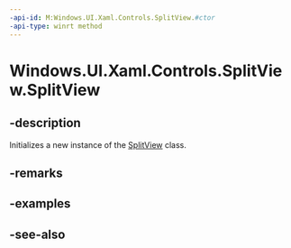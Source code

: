 ```yaml
---
-api-id: M:Windows.UI.Xaml.Controls.SplitView.#ctor
-api-type: winrt method
---
```


<!-- Method syntax
public SplitView()
-->

# Windows.UI.Xaml.Controls.SplitView.SplitView

## -description
Initializes a new instance of the [SplitView](splitview.md) class.


## -remarks

## -examples

## -see-also
